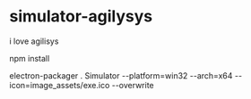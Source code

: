 # simulator-agilysys

i love agilisys

npm install



electron-packager . Simulator --platform=win32 --arch=x64 --icon=image_assets/exe.ico --overwrite
